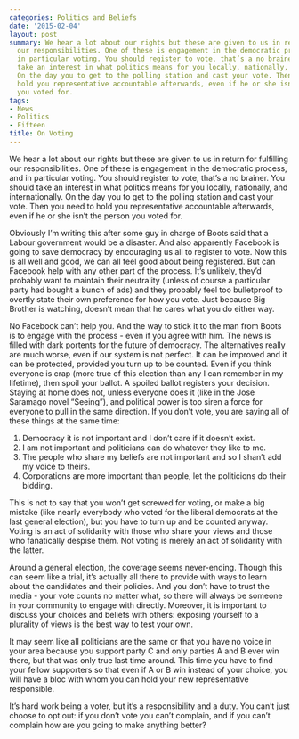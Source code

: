 ```yaml
---
categories: Politics and Beliefs
date: '2015-02-04'
layout: post
summary: We hear a lot about our rights but these are given to us in return for fulfilling
  our responsibilities. One of these is engagement in the democratic process, and
  in particular voting. You should register to vote, that’s a no brainer. You should
  take an interest in what politics means for you locally, nationally, and internationally.
  On the day you to get to the polling station and cast your vote. Then you need to
  hold you representative accountable afterwards, even if he or she isn’t the person
  you voted for.
tags:
- News
- Politics
- Fifteen
title: On Voting
---
```


We hear a lot about our rights but these are given to us in return for fulfilling our responsibilities. One of these is engagement in the democratic process, and in particular voting. You should register to vote, that’s a no brainer. You should take an interest in what politics means for you locally, nationally, and internationally. On the day you to get to the polling station and cast your vote. Then you need to hold you representative accountable afterwards, even if he or she isn’t the person you voted for.

Obviously I’m writing this after some guy in charge of Boots said that a Labour government would be a disaster. And also apparently Facebook is going to save democracy by encouraging us all to register to vote. Now this is all well and good, we can all feel good about being registered. But can Facebook help with any other part of the process. It’s unlikely, they’d probably want to maintain their neutrality (unless of course a particular party had bought a bunch of ads) and they probably feel too bulletproof to overtly state their own preference for how you vote. Just because Big Brother is watching, doesn’t mean that he cares what you do either way.

No Facebook can’t help you. And the way to stick it to the man from Boots is to engage with the process - even if you agree with him. The news is filled with dark portents for the future of democracy. The alternatives really are much worse, even if our system is not perfect. It can be improved and it can be protected, provided you turn up to be counted. Even if you think everyone is crap (more true of this election than any I can remember in my lifetime), then spoil your ballot. A spoiled ballot registers your decision. Staying at home does not, unless everyone does it (like in the Jose Saramago novel “Seeing”), and political power is too siren a force for everyone to pull in the same direction. If you don’t vote, you are saying all of these things at the same time:

1. Democracy it is not important and I don’t care if it doesn’t exist.
2. I am not important and politicians can do whatever they like to me.
3. The people who share my beliefs are not important and so I shan’t add my voice to theirs.
4. Corporations are more important than people, let the politicions do their bidding.

This is not to say that you won’t get screwed for voting, or make a big mistake (like nearly everybody who voted for the liberal democrats at the last general election), but you have to turn up and be counted anyway. Voting is an act of solidarity with those who share your views and those who fanatically despise them. Not voting is merely an act of solidarity with the latter.

Around a general election, the coverage seems never-ending. Though this can seem like a trial, it’s actually all there to provide with ways to learn about the candidates and their policies. And you don’t have to trust the media - your vote counts no matter what, so there will always be someone in your community to engage with directly. Moreover, it is important to discuss your choices and beliefs with others: exposing yourself to a plurality of views is the best way to test your own.

It may seem like all politicians are the same or that you have no voice in your area because you support party C and only parties A and B ever win there, but that was only true last time around. This time you have to find your fellow supporters so that even if A or B win instead of your choice, you will have a bloc with whom you can hold your new representative responsible.

It’s hard work being a voter, but it’s a responsibility and a duty. You can’t just choose to opt out: if you don’t vote you can’t complain, and if you can’t complain how are you going to make anything better?